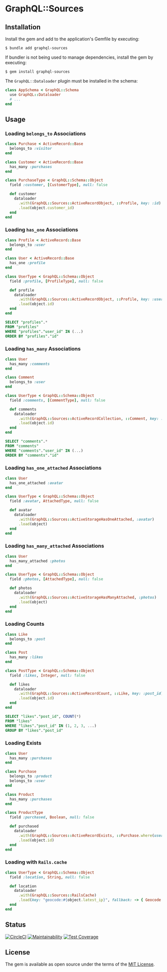 # GraphQL::Sources

## Installation

Install the gem and add to the application's Gemfile by executing:

    $ bundle add graphql-sources

If bundler is not being used to manage dependencies, install the gem by executing:

    $ gem install graphql-sources

The `GraphQL::Dataloader` plugin must be installed in the schema:

```ruby
class AppSchema < GraphQL::Schema
  use GraphQL::Dataloader
  # ...
end
```

## Usage

### Loading `belongs_to` Associations

```ruby
class Purchase < ActiveRecord::Base
  belongs_to :visitor
end
```

```ruby
class Customer < ActiveRecord::Base
  has_many :purchases
end
```

```ruby
class PurchaseType < GraphQL::Schema::Object
  field :customer, [CustomerType], null: false

  def customer
    dataloader
      .with(GraphQL::Sources::ActiveRecordObject, ::Profile, key: :id)
      .load(object.customer_id)
  end
end
```

### Loading `has_one` Associations

```ruby
class Profile < ActiveRecord::Base
  belongs_to :user
end
```

```ruby
class User < ActiveRecord::Base
  has_one :profile
end
```

```ruby
class UserType < GraphQL::Schema::Object
  field :profile, [ProfileType], null: false

  def profile
    dataloader
      .with(GraphQL::Sources::ActiveRecordObject, ::Profile, key: :user_id)
      .load(object.id)
  end
end
```

```sql
SELECT "profiles".*
FROM "profiles"
WHERE "profiles"."user_id" IN (...)
ORDER BY "profiles"."id"
```

### Loading `has_many` Associations

```ruby
class User
  has_many :comments
end
```

```ruby
class Comment
  belongs_to :user
end
```

```ruby
class UserType < GraphQL::Schema::Object
  field :comments, [CommentType], null: false

  def comments
    dataloader
      .with(GraphQL::Sources::ActiveRecordCollection, ::Comment, key: :user_id)
      .load(object.id)
  end
end
```

```sql
SELECT "comments".*
FROM "comments"
WHERE "comments"."user_id" IN (...)
ORDER BY "comments"."id"
```

### Loading `has_one_attached` Associations

```ruby
class User
  has_one_attached :avatar
end
```

```ruby
class UserType < GraphQL::Schema::Object
  field :avatar, AttachedType, null: false

  def avatar
    dataloader
      .with(GraphQL::Sources::ActiveStorageHasOneAttached, :avatar)
      .load(object)
  end
end
```

### Loading `has_many_attached` Associations

```ruby
class User
  has_many_attached :photos
end
```

```ruby
class UserType < GraphQL::Schema::Object
  field :photos, [AttachedType], null: false

  def photos
    dataloader
      .with(GraphQL::Sources::ActiveStorageHasManyAttached, :photos)
      .load(object)
  end
end
```

### Loading Counts

```ruby
class Like
  belongs_to :post
end
```

```ruby
class Post
  has_many :likes
end
```

```ruby
class PostType < GraphQL::Schema::Object
  field :likes, Integer, null: false

  def likes
    dataloader
      .with(GraphQL::Sources::ActiveRecordCount, ::Like, key: :post_id)
      .load(object.id)
  end
end
```

```sql
SELECT "likes"."post_id", COUNT(*)
FROM "likes"
WHERE "likes"."post_id" IN (1, 2, 3, ...)
GROUP BY "likes"."post_id"
```

### Loading Exists

```ruby
class User
  has_many :purchases
end
```

```ruby
class Purchase
  belongs_to :product
  belongs_to :user
end
```

```ruby
class Product
  has_many :purchases
end
```

```ruby
class ProductType
  field :purchased, Boolean, null: false

  def purchased
    dataloader
      .with(GraphQL::Sources::ActiveRecordExists, ::Purchase.where(user: context.user), key: :product_id)
      .load(object.id)
  end
end
```

### Loading with `Rails.cache`

```ruby
class UserType < GraphQL::Schema::Object
  field :location, String, null: false

  def location
    dataloader
      .with(GraphQL::Sources::RailsCache)
      .load(key: "geocode:#{object.latest_ip}", fallback: -> { Geocode.for(object.latest_ip) })
  end
end
```

## Status

[![CircleCI](https://circleci.com/gh/ksylvest/graphql-sources.svg?style=svg)](https://circleci.com/gh/ksylvest/graphql-sources)
[![Maintainability](https://api.codeclimate.com/v1/badges/bc301cb72712637e67dd/maintainability)](https://codeclimate.com/github/ksylvest/graphql-sources/maintainability)
[![Test Coverage](https://api.codeclimate.com/v1/badges/bc301cb72712637e67dd/test_coverage)](https://codeclimate.com/github/ksylvest/graphql-sources/test_coverage)

## License

The gem is available as open source under the terms of the [MIT License](https://opensource.org/licenses/MIT).
